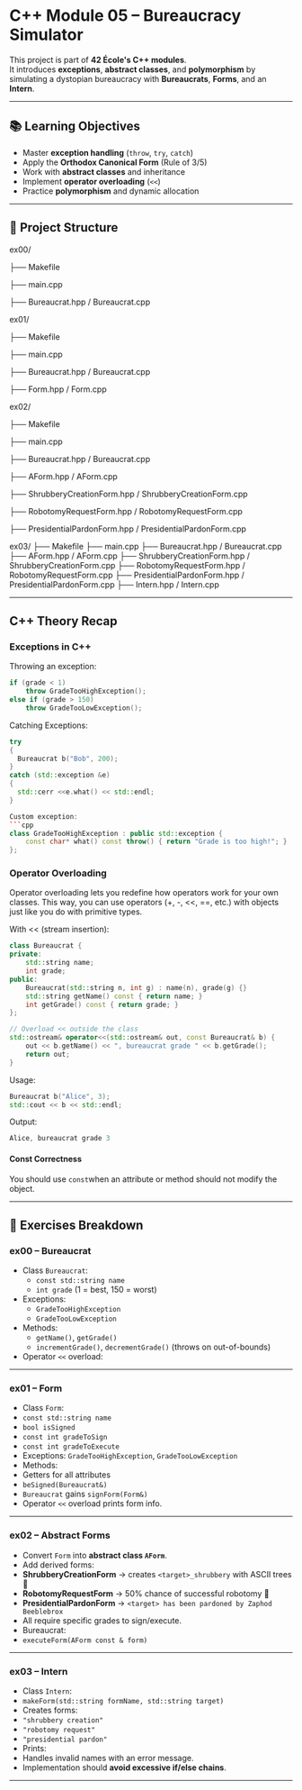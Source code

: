 # C++ Module 05 – Bureaucracy Simulator

This project is part of **42 École's C++ modules**.  
It introduces **exceptions**, **abstract classes**, and **polymorphism** by simulating a dystopian bureaucracy with **Bureaucrats**, **Forms**, and an **Intern**.

---

## 📚 Learning Objectives

- Master **exception handling** (`throw`, `try`, `catch`)
- Apply the **Orthodox Canonical Form** (Rule of 3/5)
- Work with **abstract classes** and inheritance
- Implement **operator overloading** (`<<`)
- Practice **polymorphism** and dynamic allocation

---

## 📂 Project Structure

ex00/

├── Makefile

├── main.cpp

├── Bureaucrat.hpp / Bureaucrat.cpp

ex01/

├── Makefile

├── main.cpp

├── Bureaucrat.hpp / Bureaucrat.cpp

├── Form.hpp / Form.cpp

ex02/

├── Makefile

├── main.cpp

├── Bureaucrat.hpp / Bureaucrat.cpp

├── AForm.hpp / AForm.cpp

├── ShrubberyCreationForm.hpp / ShrubberyCreationForm.cpp

├── RobotomyRequestForm.hpp / RobotomyRequestForm.cpp

├── PresidentialPardonForm.hpp / PresidentialPardonForm.cpp

ex03/
├── Makefile
├── main.cpp
├── Bureaucrat.hpp / Bureaucrat.cpp
├── AForm.hpp / AForm.cpp
├── ShrubberyCreationForm.hpp / ShrubberyCreationForm.cpp
├── RobotomyRequestForm.hpp / RobotomyRequestForm.cpp
├── PresidentialPardonForm.hpp / PresidentialPardonForm.cpp
├── Intern.hpp / Intern.cpp


---

## C++ Theory Recap

### Exceptions in C++
Throwing an exception:
```cpp
if (grade < 1)
    throw GradeTooHighException();
else if (grade > 150)
    throw GradeTooLowException();
```

Catching Exceptions:
```cpp
try 
{
  Bureaucrat b("Bob", 200);
}
catch (std::exception &e)
{
  std::cerr <<e.what() << std::endl;
}

Custom exception:
```cpp
class GradeTooHighException : public std::exception {
    const char* what() const throw() { return "Grade is too high!"; }
};
```

### Operator Overloading
Operator overloading lets you redefine how operators work for your own classes.
This way, you can use operators (+, -, <<, ==, etc.) with objects just like you do with primitive types.

With << (stream insertion):
```cpp
class Bureaucrat {
private:
    std::string name;
    int grade;
public:
    Bureaucrat(std::string n, int g) : name(n), grade(g) {}
    std::string getName() const { return name; }
    int getGrade() const { return grade; }
};

// Overload << outside the class
std::ostream& operator<<(std::ostream& out, const Bureaucrat& b) {
    out << b.getName() << ", bureaucrat grade " << b.getGrade();
    return out;
}

```

Usage:
```cpp
Bureaucrat b("Alice", 3);
std::cout << b << std::endl;
```

Output:
```cpp
Alice, bureaucrat grade 3
```

#### Const Correctness
You should use ```const```when an attribute or method should not modify the object.

---

## 📝 Exercises Breakdown

### **ex00 – Bureaucrat**
- Class `Bureaucrat`:
  - `const std::string name`
  - `int grade` (1 = best, 150 = worst)
- Exceptions:
  - `GradeTooHighException`
  - `GradeTooLowException`
- Methods:
  - `getName()`, `getGrade()`
  - `incrementGrade()`, `decrementGrade()` (throws on out-of-bounds)
- Operator `<<` overload:


---

### **ex01 – Form**
- Class `Form`:
- `const std::string name`
- `bool isSigned`
- `const int gradeToSign`
- `const int gradeToExecute`
- Exceptions: `GradeTooHighException`, `GradeTooLowException`
- Methods:
- Getters for all attributes
- `beSigned(Bureaucrat&)`
- `Bureaucrat` gains `signForm(Form&)`
- Operator `<<` overload prints form info.

---

### **ex02 – Abstract Forms**
- Convert `Form` into **abstract class `AForm`**.
- Add derived forms:
- **ShrubberyCreationForm** → creates `<target>_shrubbery` with ASCII trees 🌳
- **RobotomyRequestForm** → 50% chance of successful robotomy 🤖
- **PresidentialPardonForm** → `<target> has been pardoned by Zaphod Beeblebrox`
- All require specific grades to sign/execute.
- Bureaucrat:
- `executeForm(AForm const & form)`

---

### **ex03 – Intern**
- Class `Intern`:
- `makeForm(std::string formName, std::string target)`
- Creates forms:
- `"shrubbery creation"`
- `"robotomy request"`
- `"presidential pardon"`
- Prints:
- Handles invalid names with an error message.
- Implementation should **avoid excessive if/else chains**.

---

